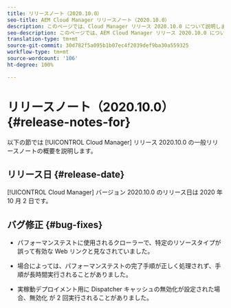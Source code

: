 ```yaml
---
title: リリースノート（2020.10.0）
seo-title: AEM Cloud Manager リリースノート（2020.10.0）
description: このページでは、Cloud Manager リリース 2020.10.0 について説明します。
seo-description: このページでは、AEM Cloud Manager リリース 2020.10.0 について説明します。
translation-type: tm+mt
source-git-commit: 30d782f5a095b1b07ec4f2039def9ba30a559325
workflow-type: tm+mt
source-wordcount: '106'
ht-degree: 100%

---
```


# リリースノート（2020.10.0） {#release-notes-for}

以下の節では [!UICONTROL Cloud Manager] リリース 2020.10.0 の一般リリースノートの概要を説明します。

## リリース日 {#release-date}

[!UICONTROL Cloud Manager] バージョン 2020.10.0 のリリース日は 2020 年 10 月 2 日です。

## バグ修正 {#bug-fixes}

* パフォーマンステストに使用されるクローラーで、特定のリソースタイプが誤って有効な Web リンクと見なされていました。

* 場合によっては、パフォーマンステストの完了手順が正しく処理されず、手順が長時間実行されることがありました。

* 実稼動デプロイメント用に Dispatcher キャッシュの無効化が設定された場合、無効化 が 2 回実行されることがありました。